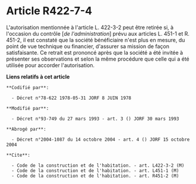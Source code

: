 # Article R422-7-4

L'autorisation mentionnée à l'article L. 422-3-2 peut être retirée si, à l'occasion du contrôle [*de l'administration*] prévu
aux articles L. 451-1 et R. 451-2, il est constaté que la société bénéficiaire n'est plus en mesure, du point de vue
technique ou financier, d'assurer sa mission de façon satisfaisante. Ce retrait est prononcé après que la société a été
invitée à présenter ses observations et selon la même procédure que celle qui a été utilisée pour accorder l'autorisation.

**Liens relatifs à cet article**

	**Codifié par**:

	  - Décret n°78-622 1978-05-31 JORF 8 JUIN 1978

	**Modifié par**:

	  - Décret n°93-749 du 27 mars 1993 - art. 3 () JORF 30 mars 1993

	**Abrogé par**:

	  - Décret n°2004-1087 du 14 octobre 2004 - art. 4 () JORF 15 octobre 2004

	**Cite**:

	  - Code de la construction et de l'habitation. - art. L422-3-2 (M)
	  - Code de la construction et de l'habitation. - art. L451-1 (M)
	  - Code de la construction et de l'habitation. - art. R451-2 (M)
